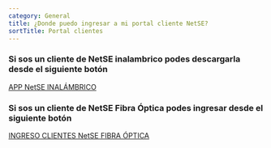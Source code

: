 ```yaml
---
category: General
title: ¿Donde puedo ingresar a mi portal cliente NetSE?
sortTitle: Portal clientes
---
```


### Si sos un cliente de NetSE inalambrico podes descargarla desde el siguiente botón

<a href="https://www.youtube.com/" className="button">APP NetSE INALÁMBRICO</a>

### Si sos un cliente de NetSE Fibra Óptica podes ingresar desde el siguiente botón

<a href="https://www.youtube.com/" className="button">INGRESO CLIENTES NetSE FIBRA ÓPTICA</a>

